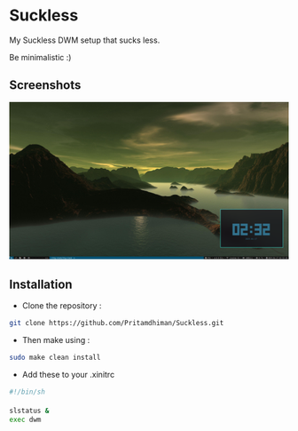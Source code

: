 # Suckless
My Suckless DWM setup that sucks less. 

Be minimalistic :)

## Screenshots

![My DWM Setup](images/My_rice.png)

## Installation

- Clone the repository :

```bash
git clone https://github.com/Pritamdhiman/Suckless.git
```
- Then make using :
```bash
sudo make clean install
```
- Add these to your .xinitrc
```bash
#!/bin/sh

slstatus &
exec dwm
```

